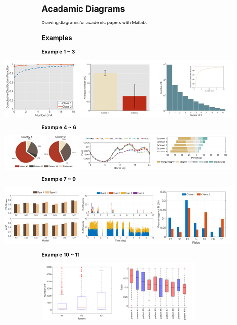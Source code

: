 # Acadamic Diagrams
Drawing diagrams for academic papers with Matlab.

## Examples
### Example 1 ~ 3
<div style="justify-content: center; display: flex">
    <img src="https://github.com/jiayunz/Academic_Diagrams/blob/master/figures/example_1.png"  width="250">
    <img src="https://github.com/jiayunz/Academic_Diagrams/blob/master/figures/example_2.png" width="250">
    <img src="https://github.com/jiayunz/Academic_Diagrams/blob/master/figures/example_3.png" width="250"/>
</div>

### Example 4 ~ 6
<div style="justify-content: center; display: flex">
    <img src="https://github.com/jiayunz/Academic_Diagrams/blob/master/figures/example_4.png"  width="250">
    <img src="https://github.com/jiayunz/Academic_Diagrams/blob/master/figures/example_5.png" width="250">
    <img src="https://github.com/jiayunz/Academic_Diagrams/blob/master/figures/example_6.png" width="250"/>
</div>

### Example 7 ~ 9
<div style="justify-content: center; display: flex">
    <img src="https://github.com/jiayunz/Academic_Diagrams/blob/master/figures/example_7.png"  width="250">
    <img src="https://github.com/jiayunz/Academic_Diagrams/blob/master/figures/example_8.png" width="250">
    <img src="https://github.com/jiayunz/Academic_Diagrams/blob/master/figures/example_9.png" width="250"/>
</div>

### Example 10 ~ 11
<div style="justify-content: center; display: flex">
    <img src="https://github.com/jiayunz/Academic_Diagrams/blob/master/figures/example_10.png"  width="250">
    <img src="https://github.com/jiayunz/Academic_Diagrams/blob/master/figures/example_11.png" width="250"/>
</div>